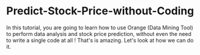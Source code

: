 # Predict-Stock-Price-without-Coding
In this tutorial, you are going to learn how to use Orange (Data Mining Tool) to perform data analysis and stock price prediction, without even the need to write a single code at all ! That's is amazing. Let's look at how we can do it.
